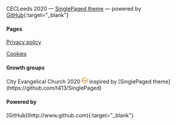 CECLeeds 2020
&mdash;
[SinglePaged theme](https://github.com/t413/SinglePaged)
&mdash;
powered by <i class="fa fa-github" aria-hidden="true" style="color:white"></i> [GitHub](http://www.github.com){:target="_blank"}


<div class="row features">
  <div class="col s12 m4 feature">
    <h4> Pages </h4>
    <p class="feature-description"><a href="/privacy">Privacy policy</a></p>
    <p class="feature-description"><a href="/cookies">Cookies</a></p>
  </div>
  <div class="col s12 m4 feature">
    <i class="fa fa-life-ring fa-4x">
    </i>
    <h4> Growth groups </h4>
    <p class="feature-description"> <i class="fa fa-copyright" aria-hidden="true" style="color:white"></i> City Evangelical Church 2020 <img src="/img/favicon-16x16.png" alt="City Evangelical Church logo"</img> inspired by [SinglePaged theme](https://github.com/t413/SinglePaged)</p>
  </div>
  <div class="col s12 m4 feature">
    <i class="fa fa-arrow-circle-up fa-4x">
    </i>
    <h4> Powered by </h4>
    <p class="feature-description"> [GitHub](http://www.github.com){:target="_blank"} <i class="fa fa-github" aria-hidden="true" style="color:white"></i> </p>
  </div>
</div>
